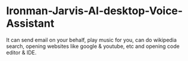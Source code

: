 # Ironman-Jarvis-AI-desktop-Voice-Assistant
It can send email on your behalf, play music for you, can do wikipedia search, opening websites like google &amp; youtube, etc and opening code editor &amp; IDE. 
